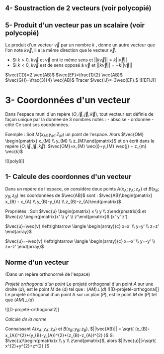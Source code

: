 

## 4- Soustraction de 2 vecteurs (voir polycopié)

## 5- Produit d'un vecteur pas un scalaire (voir polycopié)

 Le produit d'un vecteur $\vec{v}$ par un nombre $k$ , donne un autre vecteur que l'on note $k \vec{v}$, il a la même direction que le vecteur $\vec{v}$.

- Si $k > 0$, $k \vec{v}$ et $\vec{v}$ ont le même sens et $||k \vec{v}||=k ||\vec{v}||$
- Si $k < 0$, $k \vec{v}$ est de sens opposé à $\vec{v}$ et $||k \vec{v}||=-k ||\vec{v}||$

$\vec{CD}=2 \vec{AB}$
$\vec{EF}=\frac{1}{2} \vec{AB}$
$\vec{GH}=\frac{3}{4} \vec{AB}$
Tracer $\vec{IJ}=-3\vec{EF}.$
![[EFIJ]]


# 3- Coordonnées d'un vecteur  

Dans l'espace muni d'un repère ($O, \vec{i}, \vec{j}, \vec{k}$), tout vecteur est définie de façon unique par la donnée de 3 nombres notés : 
									- abscise 
									- ordonnée
									- côté 
Ce sont ses coordonnées.

Exemple : Soit $M(x_{M};y_{M};Z_{M})$ un point de l'espace. 
Alors $\vec{OM} \begin{pmatrix} x_{M} \\ y_{M} \\ z_{M}\end{pmatrix}$ et on écrit dans le repère $(O; \vec{i}, \vec{j}, \vec{k})$:
$\vec{OM}=x_{M} \vec{i}+y_{M} \vec{j} + z_{m} \vec{k}$

![[poly8]]


## 1- Calcule des coordonnes d'un vecteur

Dans un repère de l'espace, on considère deux points $A(x_{A};y_{A};z_{A})$ et $B(x_{B};y_{B};z_{B})$
les coordonnées de $\vec{AB}$ sont : 
$\vec{AB}\begin{pmatrix} x_{B} - x_{A} \\ y_{B}-y_{A} \\ z_{B}-z_{A}\end{pmatrix}$


Propriétés : Soit $\vec{u} \begin{pmatrix} x \\ y \\ z\end{pmatrix}$  et $\vec{v} \begin{pmatrix}x' \\ y' \\ z'\end{pmatrix}$ (x' y' z').

$\vec{u}=\vec{v} \leftrightarrow \langle \begin{array}{c}  x=x' \\ y=y' \\ z=z' \end{array}$

$\vec{u}=-\vec{v} \leftrightarrow \langle \begin{array}{c}  x=-x' \\ y=-y' \\ z=-z' \end{array}$



## Norme d'un vecteur

(Dans un repère orthonormé de l'espace)

*Projeté orthogonal d'un point*
Le projeté orthogonal d'un point $A$ sur une droite $(d)$, est le point $M$ de $(d)$ tel que : $(AM)\bot(d)$ 
![[D-projeté-orthogonal]]
Le projeté orthogonal d'un point A sur un plan $(P)$, est le point $M$ de $(P)$ tel que $(AM)\bot(d)$ 

![[D-projeté-orthogonal2]]

*Calcule de la norme*

Connaissant $A(x_{A};y_{A};z_{A})$ et $B(x_{B};y_{B};z_{B})$, $||\vec{AB}|| = \sqrt{ (x_{B}-x_{A})^{2}+(y_{B}-y_{A})^{2}+(z_{B}-z_{A})^{2} }$
Si $\vec{u}\begin{pmatrix}x \\ y \\ z\end{pmatrix}$, alors $||\vec{u}||=\sqrt{ x^{2}+y^{2}+z^{2} }$
